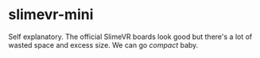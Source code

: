 # slimevr-mini
Self explanatory. The official SlimeVR boards look good but there's a lot of wasted space and excess size. We can go *compact* baby.
